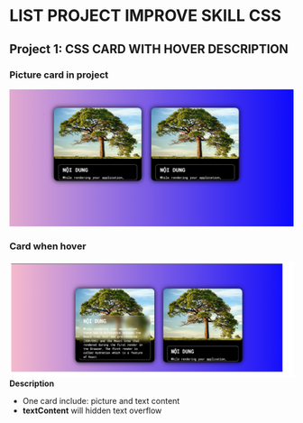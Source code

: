 # LIST PROJECT IMPROVE SKILL CSS

## Project 1: CSS CARD WITH HOVER DESCRIPTION
### Picture card in project
![<img src="CardHover.PNG" width = "100", height = "100" alt="">](Picture/CardHover.PNG)
### Card when hover
![Screenshot](Picture/hoverCard.PNG)
**Description**
- One card include: picture and text content
- **textContent** will hidden text overflow
